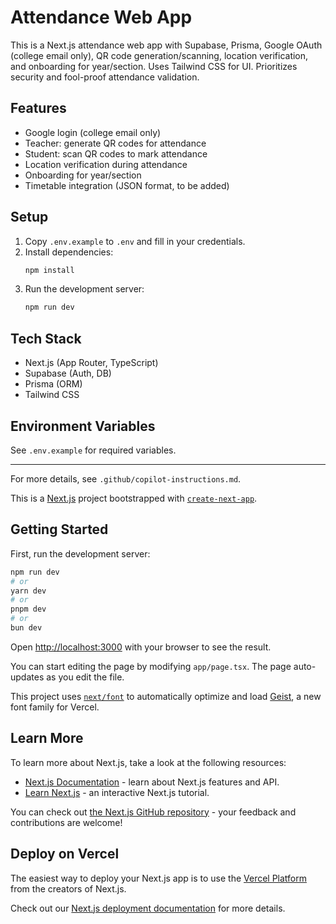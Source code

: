 # Attendance Web App

This is a Next.js attendance web app with Supabase, Prisma, Google OAuth (college email only), QR code generation/scanning, location verification, and onboarding for year/section. Uses Tailwind CSS for UI. Prioritizes security and fool-proof attendance validation.

## Features
- Google login (college email only)
- Teacher: generate QR codes for attendance
- Student: scan QR codes to mark attendance
- Location verification during attendance
- Onboarding for year/section
- Timetable integration (JSON format, to be added)

## Setup
1. Copy `.env.example` to `.env` and fill in your credentials.
2. Install dependencies:
   ```sh
   npm install
   ```
3. Run the development server:
   ```sh
   npm run dev
   ```

## Tech Stack
- Next.js (App Router, TypeScript)
- Supabase (Auth, DB)
- Prisma (ORM)
- Tailwind CSS

## Environment Variables
See `.env.example` for required variables.

---

For more details, see `.github/copilot-instructions.md`.

This is a [Next.js](https://nextjs.org) project bootstrapped with [`create-next-app`](https://nextjs.org/docs/app/api-reference/cli/create-next-app).

## Getting Started

First, run the development server:

```bash
npm run dev
# or
yarn dev
# or
pnpm dev
# or
bun dev
```

Open [http://localhost:3000](http://localhost:3000) with your browser to see the result.

You can start editing the page by modifying `app/page.tsx`. The page auto-updates as you edit the file.

This project uses [`next/font`](https://nextjs.org/docs/app/building-your-application/optimizing/fonts) to automatically optimize and load [Geist](https://vercel.com/font), a new font family for Vercel.

## Learn More

To learn more about Next.js, take a look at the following resources:

- [Next.js Documentation](https://nextjs.org/docs) - learn about Next.js features and API.
- [Learn Next.js](https://nextjs.org/learn) - an interactive Next.js tutorial.

You can check out [the Next.js GitHub repository](https://github.com/vercel/next.js) - your feedback and contributions are welcome!

## Deploy on Vercel

The easiest way to deploy your Next.js app is to use the [Vercel Platform](https://vercel.com/new?utm_medium=default-template&filter=next.js&utm_source=create-next-app&utm_campaign=create-next-app-readme) from the creators of Next.js.

Check out our [Next.js deployment documentation](https://nextjs.org/docs/app/building-your-application/deploying) for more details.
